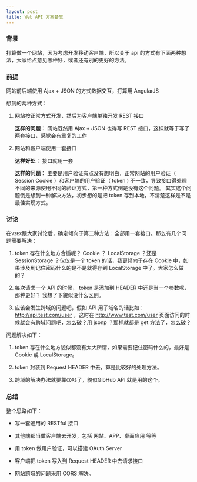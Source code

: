 ```yaml
---
layout: post
title: Web API 方案备忘
---
```


### 背景
打算做一个网站，因为考虑开发移动客户端，所以关于 api 的方式有下面两种想法，大家给点意见哪种好，或者还有别的更好的方法。

### 前提
网站前后端使用 Ajax + JSON 的方式数据交互，打算用 AngularJS

想到的两种方式：

1. 网站按正常方式开发，然后为客户端单独开发 REST 接口

    **这样的问题**： 网站既然用 Ajax + JSON 也得写 REST 接口，这样就等于写了两套接口，感觉会有重复的工作

2. 网站和客户端使用一套接口

    **这样好处**： 接口就用一套

    **这样的问题**： 主要是用户验证有点没有想明白，正常网站的用户验证（ Session Cookie ）和客户端的用户验证（ token ) 不一致，导致接口得处理不同的来源使用不同的验证方式，第一种方式倒是没有这个问题。 其实这个问题倒是想到一种解决方法，初步想的是把 token 存到本地，不清楚这样是不是最佳实现方式。

### 讨论

在`V2EX`跟大家讨论后，确定倾向于第二种方法：全部用一套接口。那么有几个问题需要解决：

1. token 存在什么地方合适呢？ Cookie ？ LocalStorage ？还是 SessionStorage ？仅仅是一个 token 的话，我更倾向于存在 Cookie 中，如果涉及到记住密码什么的是不是就得存到 LocalStorage 中了。大家怎么做的？

2. 每次请求一个 API 的时候， token 是添加到 HEADER 中还是当一个参数呢，那种更好？ 我想了下貌似没什么区别。

3. 应该会发生跨域的问题吧，假如 API 用子域名的话比如： http://api.test.com/user ，这时在 http://www.test.com/user 页面访问的时候就会有跨域问题吧，怎么破？用 jsonp ？那样就都是 get 方法了，怎么破？

问题解决如下：
1. token 存在什么地方貌似都没有太大所谓，如果需要记住密码什么的，最好是 Cookie 或 LocalStorage。

2. token 封装到 Request HEADER 中去，算是比较好的处理方法。

3. 跨域的解决办法就要靠`CORS`了，貌似GibHub API 就是用的这个。

### 总结
整个思路如下：
* 写一套通用的 RESTful 接口

* 其他端都当做客户端去开发，包括 网站、APP、桌面应用 等等

* 用 token 做用户验证，可以搭建 OAuth Server

* 客户端把 token 写入到 Request HEADER 中去请求接口

* 网站跨域的问题采用 CORS 解决。

